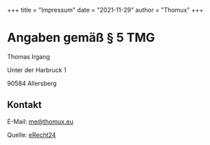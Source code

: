 +++
title = "Impressum"
date = "2021-11-29"
author = "Thomux"
+++
# Angaben gemäß § 5 TMG

Thomas Irgang

Unter der Harbruck 1

90584 Allersberg

## Kontakt

E-Mail: me@thomux.eu

Quelle: [eRecht24](https://www.e-recht24.de)

